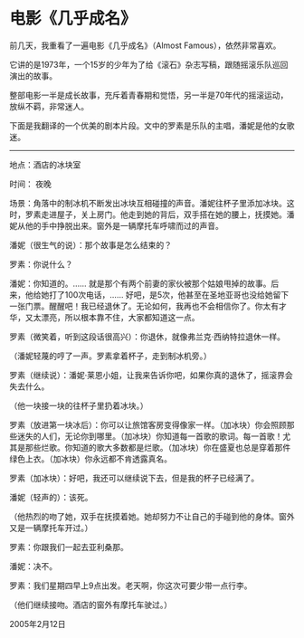 # 电影《几乎成名》

前几天，我重看了一遍电影《几乎成名》（Almost Famous），依然非常喜欢。

它讲的是1973年，一个15岁的少年为了给《滚石》杂志写稿，跟随摇滚乐队巡回演出的故事。

整部电影一半是成长故事，充斥着青春期和觉悟，另一半是70年代的摇滚运动，放纵不羁，非常迷人。

下面是我翻译的一个优美的剧本片段。文中的罗素是乐队的主唱，潘妮是他的女歌迷。

---

地点：酒店的冰块室

时间： 夜晚

场景：角落中的制冰机不断发出冰块互相碰撞的声音。潘妮往杯子里添加冰块。这时，罗素走进屋子，关上房门。他走到她的背后，双手搭在她的腰上，抚摸她。潘妮从他的手中挣脱出来。窗外是一辆摩托车呼啸而过的声音。

潘妮（很生气的说）：那个故事是怎么结束的？

罗素：你说什么？

潘妮：你知道的。…… 就是那个有两个前妻的家伙被那个姑娘甩掉的故事。后来，他给她打了100次电话，…… 好吧，是5次，他甚至在圣地亚哥也没给她留下一张门票。醒醒吧！我已经退休了。无论如何，我再也不会相信你了。你太有才华，又太漂亮，所以根本靠不住，大家都知道这一点。

罗素（微笑着，听到这段话很高兴）：你退休，就像弗兰克·西纳特拉退休一样。

（潘妮轻蔑的哼了一声。罗素拿着杯子，走到制冰机旁。）

罗素（继续说）：潘妮·莱恩小姐，让我来告诉你吧，如果你真的退休了，摇滚界会失去什么。

（他一块接一块的往杯子里扔着冰块。）

罗素（放进第一块冰后）：你可以让旅馆客房变得像家一样。（加冰块）你会照顾那些迷失的人们，无论你到哪里。（加冰块）你知道每一首歌的歌词。每一首歌！尤其是那些烂歌。你知道的歌大多数都是烂歌。（加冰块）你在盛夏也总是穿着那件绿色上衣。（加冰块）你永远都不肯透露真名。

罗素（加冰块）：好吧，我还可以继续说下去，但是我的杯子已经满了。

潘妮（轻声的）：该死。

（他热烈的吻了她，双手在抚摸着她。她却努力不让自己的手碰到他的身体。窗外又是一辆摩托车开过。）

罗素：你跟我们一起去亚利桑那。

潘妮：决不。

罗素：我们星期四早上9点出发。老天啊，你这次可要少带一点行李。

（他们继续接吻。酒店的窗外有摩托车驶过。）

2005年2月12日


